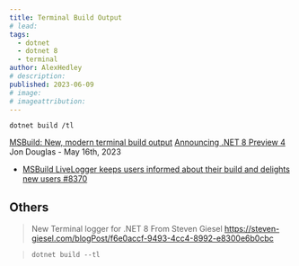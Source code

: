 ```yaml
---
title: Terminal Build Output
# lead:
tags:
  - dotnet
  - dotnet 8
  - terminal
author: AlexHedley
# description:
published: 2023-06-09
# image:
# imageattribution:
---
```


`dotnet build /tl`

[MSBuild: New, modern terminal build output](https://devblogs.microsoft.com/dotnet/announcing-dotnet-8-preview-4/#msbuild-new-modern-terminal-build-output)
[Announcing .NET 8 Preview 4](https://devblogs.microsoft.com/dotnet/announcing-dotnet-8-preview-4/) Jon Douglas - May 16th, 2023

- [MSBuild LiveLogger keeps users informed about their build and delights new users #8370](https://github.com/dotnet/msbuild/issues/8370)

## Others

> New Terminal logger for .NET 8
> From Steven Giesel
> https://steven-giesel.com/blogPost/f6e0accf-9493-4cc4-8992-e8300e6b0cbc

> `dotnet build --tl`
